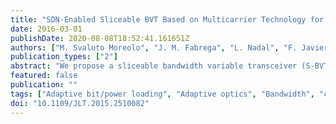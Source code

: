 ```yaml
---
title: "SDN-Enabled Sliceable BVT Based on Multicarrier Technology for Multiflow Rate #x002F;Distance and Grid Adaptation"
date: 2016-03-01
publishDate: 2020-08-08T18:52:41.161651Z
authors: ["M. Svaluto Moreolo", "J. M. Fabrega", "L. Nadal", "F. Javier Vílchez", "A. Mayoral", "R. Vilalta", "R. Muñoz", "R. Casellas", "R. Martínez", "M. Nishihara", "T. Tanaka", "T. Takahara", "J. C. Rasmussen", "C. Kottke", "M. Schlosser", "R. Freund", "F. Meng", "S. Yan", "G. Zervas", "D. Simeonidou", "Y. Yoshida", "K. I. Kitayama"]
publication_types: ["2"]
abstract: "We propose a sliceable bandwidth variable transceiver (S-BVT) architecture suitable for metro/regional elastic networks and highly scalable data center applications. It adopts multicarrier modulation, either OFDM or DMT, and a cost-effective optoelectronic front-end. The high-capacity S-BVT is programmable, adaptive, and reconfigurable by an SDN controller for efficient resource usage, enabling unique granularity, flexibility, and grid adaptation, even in the conventional fixed-grid networks. We experimentally demonstrate its multiple advanced functionalities in a four-node photonic mesh network. This includes SDN-enabled rate/distance adaptive multiflow generation and routing/switching, slice-ability, flexibility, and adaptability for the mitigation of spectrum fragmentation, as well as for a soft migration toward the flexi-grid paradigm."
featured: false
publication: ""
tags: ["Adaptive bit/power loading", "Adaptive optics", "Bandwidth", "conventional fixed-grid networks", "cost-effective optoelectronic front-end", "Digital signal processing", "DMT", "flexi-grid networks", "four-node photonic mesh network", "inverse multiplexing", "metro elastic networks", "multicarrier modulation", "OFDM", "OFDM modulation", "Optical control", "Optical filters", "optical modulation", "Optical receivers", "optical routing", "optical switches", "optical switching", "optical transceivers", "optoelectronic devices", "regional elastic networks", "SDN controller", "SDN-enabled distance adaptive multiflow generation", "SDN-enabled rate adaptive multiflow generation", "SDN-enabled sliceable BVT based multicarrier technology", "Signal to noise ratio", "sliceable bandwidth variable transceiver (S-BVT)", "sliceable bandwidth variable transceiver architecture", "software defined networking", "Software-defined networking", "Transceivers", "WDM networks"]
doi: "10.1109/JLT.2015.2510082"
---
```


